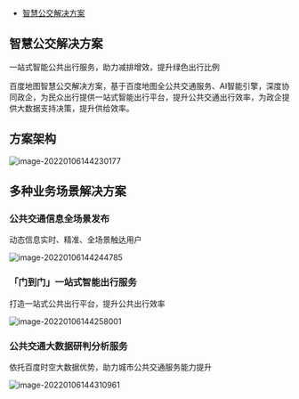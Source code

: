 - [智慧公交解决方案](https://jiaotong.baidu.com/publictransit/)

## 智慧公交解决方案

一站式智能公共出行服务，助力减排增效，提升绿色出行比例

百度地图智慧公交解决方案，基于百度地图全公共交通服务、AI智能引擎，深度协同政企，为民众出行提供一站式智能出行平台，提升公共交通出行效率，为政企提供大数据支持决策，提升供给效率。

## 方案架构

![image-20220106144230177](https://gitee.com/er-huomeng/l-img/raw/master/image-20220106144230177.png)

## 多种业务场景解决方案

### 公共交通信息全场景发布

动态信息实时、精准、全场景触达用户

![image-20220106144244785](https://gitee.com/er-huomeng/l-img/raw/master/image-20220106144244785.png)

### 「门到门」一站式智能出行服务

打造一站式公共出行平台，提升公共出行效率

![image-20220106144258001](https://gitee.com/er-huomeng/l-img/raw/master/image-20220106144258001.png)

### 公共交通大数据研判分析服务

依托百度时空大数据优势，助力城市公共交通服务能力提升

![image-20220106144310961](https://gitee.com/er-huomeng/l-img/raw/master/image-20220106144310961.png)